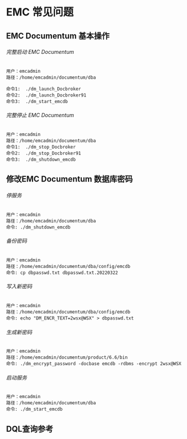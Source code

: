 # EMC 常见问题


##   EMC Documentum  基本操作

###### 完整启动 EMC Documentum 
	用户：emcadmin
	路径：/home/emcadmin/documentum/dba

	命令1:  ./dm_launch_Docbroker
	命令2:  ./dm_launch_Docbroker91
	命令3:  ./dm_start_emcdb

###### 完整停止 EMC Documentum 
	用户：emcadmin
	路径：/home/emcadmin/documentum/dba
	命令1:  ./dm_stop_Docbroker
	命令2:  ./dm_stop_Docbroker91
	命令3:  ./dm_shutdown_emcdb







## 修改EMC Documentum 数据库密码


###### 停服务
	用户：emcadmin
	路径：/home/emcadmin/documentum/dba
	命令: ./dm_shutdown_emcdb

###### 备份密码
	用户：emcadmin
	路径：/home/emcadmin/documentum/dba/config/emcdb
	命令: cp dbpasswd.txt dbpasswd.txt.20220322 

###### 写入新密码
	用户：emcadmin
	路径：/home/emcadmin/documentum/dba/config/emcdb
	命令: echo "DM_ENCR_TEXT=2wsx@WSX" > dbpasswd.txt 


###### 生成新密码
	用户：emcadmin
	路径：/home/emcadmin/documentum/product/6.6/bin
	命令: ./dm_encrypt_password -docbase emcdb -rdbms -encrypt 2wsx@WSX


###### 启动服务
	用户：emcadmin
	路径：/home/emcadmin/documentum/dba
	命令: ./dm_start_emcdb
     


## DQL查询参考


